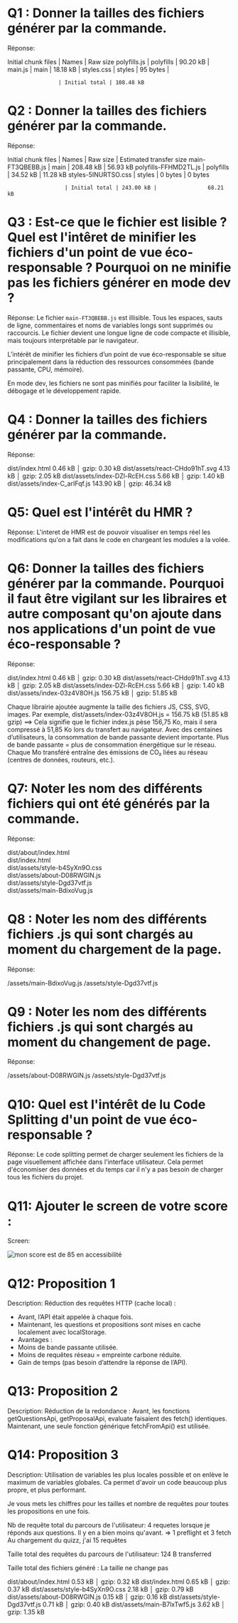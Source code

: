 # Q1 : Donner la tailles des fichiers générer par la commande.
Réponse: 

Initial chunk files | Names         |  Raw size
polyfills.js        | polyfills     |  90.20 kB | 
main.js             | main          |  18.18 kB | 
styles.css          | styles        |  95 bytes | 

                    | Initial total | 108.48 kB

# Q2 : Donner la tailles des fichiers générer par la commande.
Réponse:

Initial chunk files   | Names         |  Raw size | Estimated transfer size
main-FT3QBEBB.js      | main          | 208.48 kB |                56.93 kB
polyfills-FFHMD2TL.js | polyfills     |  34.52 kB |                11.28 kB
styles-5INURTSO.css   | styles        |   0 bytes |                 0 bytes

                      | Initial total | 243.00 kB |                68.21 kB

# Q3 : Est-ce que le fichier est lisible ? Quel est l'intêret de minifier les fichiers d'un point de vue éco-responsable ? Pourquoi on ne minifie pas les fichiers générer en mode dev ?
Réponse: Le fichier `main-FT3QBEBB.js` est illisible. Tous les espaces, sauts de ligne, commentaires et noms de variables longs sont supprimés ou raccourcis.
Le fichier devient une longue ligne de code compacte et illisible, mais toujours interprétable par le navigateur.

L’intérêt de minifier les fichiers d’un point de vue éco-responsable se situe principalement dans la réduction des ressources consommées (bande passante, CPU, mémoire).

En mode dev, les fichiers ne sont pas minifiés pour faciliter la lisibilité, le débogage et le développement rapide.

# Q4 : Donner la tailles des fichiers générer par la commande.
Réponse: 

dist/index.html                   0.46 kB │ gzip:  0.30 kB
dist/assets/react-CHdo91hT.svg    4.13 kB │ gzip:  2.05 kB
dist/assets/index-DZl-RcEH.css    5.66 kB │ gzip:  1.40 kB
dist/assets/index-C_arIFqf.js   143.90 kB │ gzip: 46.34 kB

# Q5: Quel est l'intérêt du HMR ?
Réponse: L'interet de HMR est de pouvoir visualiser en temps réel les modifications qu'on a fait dans le code en chargeant les modules a la volée.

# Q6: Donner la tailles des fichiers générer par la commande. Pourquoi il faut être vigilant sur les libraires et autre composant qu'on ajoute dans nos applications d'un point de vue éco-responsable ?
Réponse: 

dist/index.html                   0.46 kB │ gzip:  0.30 kB
dist/assets/react-CHdo91hT.svg    4.13 kB │ gzip:  2.05 kB
dist/assets/index-DZl-RcEH.css    5.66 kB │ gzip:  1.40 kB
dist/assets/index-03z4V8OH.js   156.75 kB │ gzip: 51.85 kB

Chaque librairie ajoutée augmente la taille des fichiers JS, CSS, SVG, images.
Par exemple, dist/assets/index-03z4V8OH.js = 156.75 kB (51.85 kB gzip) ==> Cela signifie que le fichier index.js pèse 156,75 Ko, mais il sera compressé à 51,85 Ko lors du transfert au navigateur.
Avec des centaines d’utilisateurs, la consommation de bande passante devient importante.
Plus de bande passante = plus de consommation énergétique sur le réseau.
Chaque Mo transféré entraîne des émissions de CO₂ liées au réseau (centres de données, routeurs, etc.).

# Q7: Noter les nom des différents fichiers qui ont été générés par la commande.
Réponse:

dist/about/index.html           
dist/index.html                 
dist/assets/style-b4SyXn9O.css  
dist/assets/about-D08RWGIN.js   
dist/assets/style-Dgd37vtf.js  
dist/assets/main-BdixoVug.js    

# Q8 : Noter les nom des différents fichiers .js qui sont chargés au moment du chargement de la page.
Réponse:

/assets/main-BdixoVug.js
/assets/style-Dgd37vtf.js

# Q9 : Noter les nom des différents fichiers .js qui sont chargés au moment du changement de page.
Réponse:

/assets/about-D08RWGIN.js
/assets/style-Dgd37vtf.js

# Q10: Quel est l'intérêt de lu Code Splitting d'un point de vue éco-responsable ?
Réponse: Le code splitting permet de charger seulement les fichiers de la page visuellement affichée dans l'interface utilisateur. Cela permet d'économiser des données et du temps car il n'y a pas besoin de charger tous les fichiers du projet.

# Q11: Ajouter le screen de votre score :
Screen: 

![mon score est de 85 en accessibilité](image.png)


# Q12:  Proposition 1
Description:
Réduction des requêtes HTTP (cache local) : 
- Avant, l’API était appelée à chaque fois.
- Maintenant, les questions et propositions sont mises en cache localement avec localStorage.
- Avantages :
- Moins de bande passante utilisée.
- Moins de requêtes réseau = empreinte carbone réduite.
- Gain de temps (pas besoin d’attendre la réponse de l’API).

# Q13:  Proposition 2
Description:
Réduction de la redondance :
Avant, les fonctions getQuestionsApi, getProposalApi, evaluate faisaient des fetch() identiques.
Maintenant, une seule fonction générique fetchFromApi() est utilisée.

# Q14:  Proposition 3
Description: Utilisation de variables les plus locales possible et on enlève le maximum de variables globales.
Ca permet d'avoir un code beaucoup plus propre, et plus performant.



Je vous mets les chiffres pour les tailles et nombre de requêtes pour toutes les propositions en une fois.

Nb de requête total du parcours de l'utilisateur:
4 requetes lorsque je réponds aux questions. Il y en a bien moins qu'avant.
=> 1 preflight et 3 fetch
Au chargement du quizz, j'ai 15 requêtes

Taille total des requêtes du parcours de l'utilisateur:
124 B transferred

Taille total des fichiers généré :
La taille ne change pas

dist/about/index.html           0.53 kB │ gzip: 0.32 kB
dist/index.html                 0.65 kB │ gzip: 0.37 kB
dist/assets/style-b4SyXn9O.css  2.18 kB │ gzip: 0.79 kB
dist/assets/about-D08RWGIN.js   0.15 kB │ gzip: 0.16 kB
dist/assets/style-Dgd37vtf.js   0.71 kB │ gzip: 0.40 kB
dist/assets/main-B7lxTwf5.js    3.62 kB │ gzip: 1.35 kB